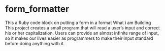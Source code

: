 # form_formatter
This a Ruby code block on putting a form in a format
What i am Building
This project creates a small program that will read a user’s input and correct his or her capitalization. Users can provide an almost infinite range of input, so it makes our lives easier as programmers to make their input standard before doing anything with it.
